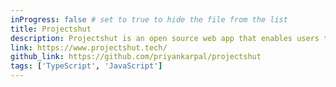 ```yaml
---
inProgress: false # set to true to hide the file from the list
title: Projectshut
description: Projectshut is an open source web app that enables users to freely publish their projects and create user profiles within the platform
link: https://www.projectshut.tech/
github_link: https://github.com/priyankarpal/projectshut
tags: ['TypeScript', 'JavaScript']
---
```

